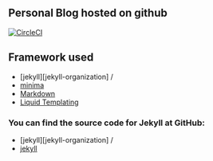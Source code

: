## Personal Blog hosted on github
[![CircleCI](https://circleci.com/gh/jningtho/jningtho.github.io.svg?style=svg)](https://circleci.com/gh/jningtho/jningtho.github.io)

## Framework used
* [jekyll][jekyll-organization] /
* [minima](https://github.com/jekyll/minima)
* [Markdown](http://commonmark.org/help/)
* [Liquid Templating](https://github.com/Shopify/liquid/wiki/Liquid-for-Designers)

### You can find the source code for Jekyll at GitHub:
* [jekyll][jekyll-organization] /
* [jekyll](https://github.com/jekyll/jekyll)
